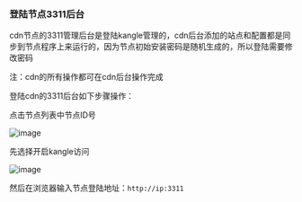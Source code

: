 ### 登陆节点3311后台

cdn节点的3311管理后台是登陆kangle管理的，cdn后台添加的站点和配置都是同步到节点程序上来运行的，因为节点初始安装密码是随机生成的，所以登陆需要修改密码

注：cdn的所有操作都可在cdn后台操作完成

登陆cdn的3311后台如下步骤操作：

点击节点列表中节点ID号

![image](https://user-images.githubusercontent.com/90588289/133739015-2105963d-a876-4b2c-829b-32b4e938291c.png)

先选择开启kangle访问

![image](https://user-images.githubusercontent.com/90588289/133739146-3c7ba2b2-388e-4da5-a2ec-0828149edeb4.png)

然后在浏览器输入节点登陆地址：```http://ip:3311```
